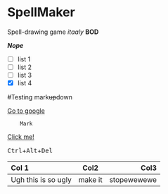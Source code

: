 # SpellMaker
 Spell-drawing game
*itaaly*
**BOD**

___Nope___

- [ ] list 1
- [ ] list 2
- [ ] list 3
- [x] list 4

#Testing mark~~up~~down

[Go to google](https://google.com)

```
    Mark
```

[Click me!](http://test.com/ "Link to Test.com")

<kbd>Ctrl</kbd>+<kbd>Alt</kbd>+<kbd>Del</kbd>

Col 1 | Col2 | Col3
:-- | :-: | --:
Ugh this is so ugly | make it | stopewewewe
